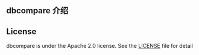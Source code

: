 ## dbcompare 介绍



<!-- LICENSE -->
## License

dbcompare is under the Apache 2.0 license. See the [LICENSE](./LICENSE) file for detail
